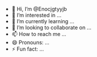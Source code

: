 - 👋 Hi, I’m @Enocjgtyyjb
- 👀 I’m interested in ...
- 🌱 I’m currently learning ...
- 💞️ I’m looking to collaborate on ...
- 📫 How to reach me ...
- 😄 Pronouns: ...
- ⚡ Fun fact: ...

<!---
Enocjgtyyjb/Enocjgtyyjb is a ✨ special ✨ repository because its `README.md` (this file) appears on your GitHub profile.
You can click the Preview link to take a look at your changes.
--->
